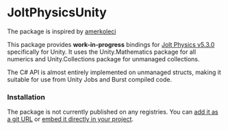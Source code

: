 ﻿# JoltPhysicsUnity

The package is inspired by [amerkoleci](https://github.com/amerkoleci)

This package provides __work-in-progress__ bindings for [Jolt Physics v5.3.0](https://github.com/jrouwe/JoltPhysics)
specifically for Unity. It uses the Unity.Mathematics package for all numerics and Unity.Collections
package for unmanaged collections.

The C# API is almost entirely implemented on unmanaged structs, making it suitable for use from
Unity Jobs and Burst compiled code.

### Installation

The package is not currently published on any registries. You can [add it as a git URL](https://docs.unity3d.com/Manual/upm-ui-giturl.html)
or [embed it directly in your project](https://docs.unity3d.com/Manual/upm-embed.html).